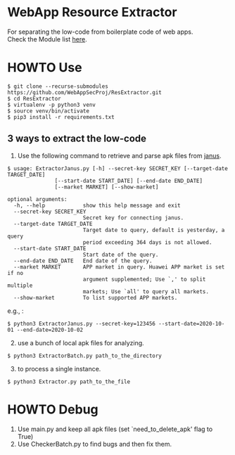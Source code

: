 # WebApp Resource Extractor

For separating the low-code from boilerplate code of web apps.  
Check the Module list [here](https://github.com/WebAppSecProj/ResExtractor/tree/master/libs/modules). 


# HOWTO Use

```
$ git clone --recurse-submodules https://github.com/WebAppSecProj/ResExtractor.git
$ cd ResExtractor
$ virtualenv -p python3 venv
$ source venv/bin/activate
$ pip3 install -r requirements.txt
```

## 3 ways to extract the low-code
1. Use the following command to retrieve and parse apk files from [janus](https://www.appscan.io).
```
$ usage: ExtractorJanus.py [-h] --secret-key SECRET_KEY [--target-date TARGET_DATE]
               [--start-date START_DATE] [--end-date END_DATE]
               [--market MARKET] [--show-market]

optional arguments:
  -h, --help            show this help message and exit
  --secret-key SECRET_KEY
                        Secret key for connecting janus.
  --target-date TARGET_DATE
                        Target date to query, default is yesterday, a query
                        period exceeding 364 days is not allowed.
  --start-date START_DATE
                        Start date of the query.
  --end-date END_DATE   End date of the query.
  --market MARKET       APP market in query. Huawei APP market is set if no
                        argument supplemented; Use `,' to split multiple
                        markets; Use `all' to query all markets.
  --show-market         To list supported APP markets.
```
e.g., :
```
$ python3 ExtractorJanus.py --secret-key=123456 --start-date=2020-10-01 --end-date=2020-10-02
```
2. use a bunch of local apk files for analyzing.
```
$ python3 ExtractorBatch.py path_to_the_directory
```
3. to process a single instance.
```
$ python3 Extractor.py path_to_the_file
```


# HOWTO Debug
1. Use main.py and keep all apk files (set `need_to_delete_apk' flag to True)
2. Use CheckerBatch.py to find bugs and then fix them.
